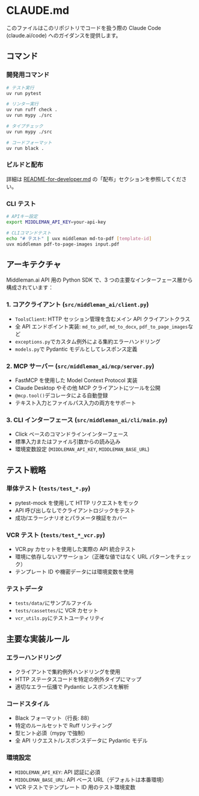# CLAUDE.md

このファイルはこのリポジトリでコードを扱う際の Claude Code (claude.ai/code) へのガイダンスを提供します。

## コマンド

### 開発用コマンド

```bash
# テスト実行
uv run pytest

# リンター実行
uv run ruff check .
uv run mypy ./src

# タイプチェック
uv run mypy ./src

# コードフォーマット
uv run black .
```

### ビルドと配布

詳細は [README-for-developer.md](README-for-developer.md) の「配布」セクションを参照してください。

### CLI テスト

```bash
# APIキー設定
export MIDDLEMAN_API_KEY=your-api-key

# CLIコマンドテスト
echo "# テスト" | uvx middleman md-to-pdf [template-id]
uvx middleman pdf-to-page-images input.pdf
```

## アーキテクチャ

Middleman.ai API 用の Python SDK で、3 つの主要なインターフェース層から構成されています：

### 1. コアクライアント (`src/middleman_ai/client.py`)

- `ToolsClient`: HTTP セッション管理を含むメイン API クライアントクラス
- 全 API エンドポイント実装: `md_to_pdf`, `md_to_docx`, `pdf_to_page_images`など
- `exceptions.py`でカスタム例外による集約エラーハンドリング
- `models.py`で Pydantic モデルとしてレスポンス定義

### 2. MCP サーバー (`src/middleman_ai/mcp/server.py`)

- FastMCP を使用した Model Context Protocol 実装
- Claude Desktop やその他 MCP クライアントにツールを公開
- `@mcp.tool()`デコレータによる自動登録
- テキスト入力とファイルパス入力の両方をサポート

### 3. CLI インターフェース (`src/middleman_ai/cli/main.py`)

- Click ベースのコマンドラインインターフェース
- 標準入力またはファイル引数からの読み込み
- 環境変数設定 (`MIDDLEMAN_API_KEY`, `MIDDLEMAN_BASE_URL`)

## テスト戦略

### 単体テスト (`tests/test_*.py`)

- pytest-mock を使用して HTTP リクエストをモック
- API 呼び出しなしでクライアントロジックをテスト
- 成功/エラーシナリオとパラメータ検証をカバー

### VCR テスト (`tests/test_*_vcr.py`)

- VCR.py カセットを使用した実際の API 統合テスト
- 環境に依存しないアサーション（正確な値ではなく URL パターンをチェック）
- テンプレート ID や機密データには環境変数を使用

### テストデータ

- `tests/data/`にサンプルファイル
- `tests/cassettes/`に VCR カセット
- `vcr_utils.py`にテストユーティリティ

## 主要な実装ルール

### エラーハンドリング

- クライアントで集約例外ハンドリングを使用
- HTTP ステータスコードを特定の例外タイプにマップ
- 適切なエラー伝播で Pydantic レスポンスを解析

### コードスタイル

- Black フォーマット（行長: 88）
- 特定のルールセットで Ruff リンティング
- 型ヒント必須（mypy で強制）
- 全 API リクエスト/レスポンスデータに Pydantic モデル

### 環境設定

- `MIDDLEMAN_API_KEY`: API 認証に必須
- `MIDDLEMAN_BASE_URL`: API ベース URL（デフォルトは本番環境）
- VCR テストでテンプレート ID 用のテスト環境変数
